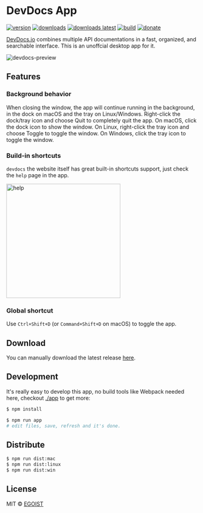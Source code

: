 # DevDocs App

[![version](https://img.shields.io/github/release/egoist/devdocs-app.svg?style=flat-square)](https://github.com/egoist/devdocs-app/releases) [![downloads](https://img.shields.io/github/downloads/egoist/devdocs-app/total.svg?style=flat-square)](https://github.com/egoist/devdocs-app/releases) [![downloads latest](https://img.shields.io/github/downloads/egoist/devdocs-app/latest/total.svg?style=flat-square)](https://github.com/egoist/devdocs-app/releases/latest) [![build](https://img.shields.io/circleci/project/egoist/devdocs-app.svg?style=flat-square)](https://circleci.com/gh/egoist/devdocs-app) [![donate](https://img.shields.io/badge/$-donate-ff69b4.svg?maxAge=2592000&style=flat-square)](https://github.com/egoist/donate)

[DevDocs.io](https://devdocs.io/) combines multiple API documentations in a fast, organized, and searchable interface. This is an unoffcial desktop app for it.

![devdocs-preview](https://user-images.githubusercontent.com/8784712/27121730-11676ba8-511b-11e7-8c01-00444ee8501a.png)



## Features

### Background behavior

When closing the window, the app will continue running in the background, in the dock on macOS and the tray on Linux/Windows. Right-click the dock/tray icon and choose Quit to completely quit the app. On macOS, click the dock icon to show the window. On Linux, right-click the tray icon and choose Toggle to toggle the window. On Windows, click the tray icon to toggle the window.

### Build-in shortcuts

`devdocs` the website itself has great built-in shortcuts support, just check the `help` page in the app.

<img src="https://ooo.0o0.ooo/2017/06/14/59402442301b8.png" alt="help" width="300" />

### Global shortcut

Use `Ctrl+Shift+D` (or `Command+Shift+D` on macOS) to toggle the app. 

## Download

You can manually download the latest release [here](https://github.com/egoist/devdocs-app/releases).

## Development

It's really easy to develop this app, no build tools like Webpack needed here, checkout [./app](/app) to get more:

```bash
$ npm install

$ npm run app
# edit files, save, refresh and it's done.
```

## Distribute

```bash
$ npm run dist:mac
$ npm run dist:linux
$ npm run dist:win
```

## License

MIT &copy; [EGOIST](https://github.com/egoist)

